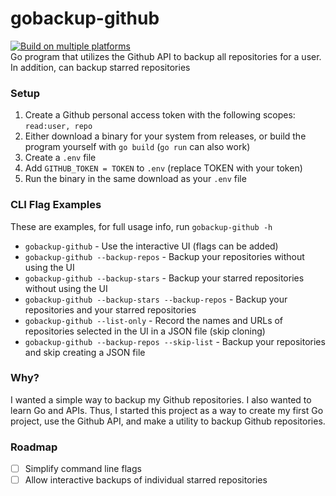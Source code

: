 # gobackup-github  
[![Build on multiple platforms](https://github.com/slashtechno/gobackup-github/actions/workflows/go-build.yml/badge.svg)](https://github.com/slashtechno/gobackup-github/actions/workflows/go-build.yml)  
Go program that utilizes the Github API to backup all repositories for a user. In addition, can backup starred repositories  

### Setup  
1. Create a Github personal access token with the following scopes:  `read:user, repo`  
2. Either download a binary for your system from releases, or build the program yourself with `go build` (`go run` can also work)  
3. Create a `.env` file  
4. Add `GITHUB_TOKEN = TOKEN` to `.env` (replace TOKEN with your token)  
5. Run the binary in the same download as your `.env` file  

### CLI Flag Examples  
These are examples, for full usage info, run `gobackup-github -h`  
* `gobackup-github` - Use the interactive UI (flags can be added)  
* `gobackup-github --backup-repos` - Backup your repositories without using the UI  
* `gobackup-github --backup-stars` - Backup your starred repositories without using the UI  
* `gobackup-github --backup-stars --backup-repos` - Backup your repositories and your starred repositories  
* `gobackup-github --list-only` - Record the names and URLs of repositories selected in the UI in a JSON file (skip cloning)    
* `gobackup-github --backup-repos --skip-list` - Backup your repositories and skip creating a JSON file  

### Why?  
I wanted a simple way to backup my Github repositories. I also wanted to learn Go and APIs. Thus, I started this project as a way to create my first Go project, use the Github API, and make a utility to backup Github repositories.

### Roadmap  
- [ ] Simplify command line flags
- [ ] Allow interactive backups of individual starred repositories
